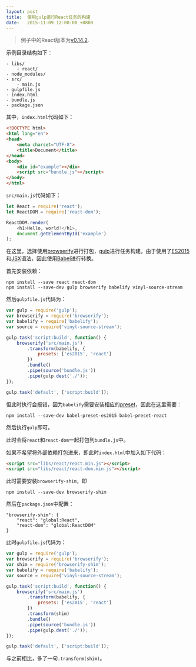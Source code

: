 ```yaml
---
layout: post
title:  使用gulp进行React任务的构建
date:   2015-11-09 12:00:00 +0800
---
```


> 例子中的React版本为[v0.14.2](https://github.com/facebook/react/tree/v0.14.2).

示例目录结构如下：

```
- libs/
    - react/
- node_modules/
- src/
    - main.js
- gulpfile.js
- index.html
- bundle.js
- package.json
```

其中，`index.html`代码如下：

```html
<!DOCTYPE html>
<html lang="en">
<head>
	<meta charset="UTF-8">
	<title>Document</title>
</head>
<body>
	<div id="example"></div>
	<script src="bundle.js"></script>
</body>
</html>
```

`src/main.js`代码如下：

```javascript
let React = require('react');
let ReactDOM = require('react-dom');

ReactDOM.render(
	<h1>Hello, world!</h1>,
	document.getElementById('example')
);
```

在这里，选择使用[browserify](http://browserify.org/)进行打包，[gulp](http://gulpjs.com/)进行任务构建。由于使用了[ES2015](http://www.ecma-international.org/ecma-262/6.0/)和[JSX](https://facebook.github.io/jsx/)语法，因此使用[Babel](https://babeljs.io/)进行转换。

首先安装依赖：

```
npm install --save react react-dom
npm install --save-dev gulp browserify babelify vinyl-source-stream
```

然后`gulpfile.js`代码为：

```javascript
var gulp = require('gulp');
var browserify = require('browserify');
var babelify = require('babelify');
var source = require('vinyl-source-stream');

gulp.task('script:build', function() {
	browserify('src/main.js')
		.transform(babelify, {
			presets: ['es2015', 'react']
		})
		.bundle()
		.pipe(source('bundle.js'))
		.pipe(gulp.dest('./'));
});

gulp.task('default', ['script:build']);
```

但此时执行会报错，因为`babelify`需要安装相应的[preset](http://babeljs.io/docs/plugins/)，因此在这里需要：

```
npm install --save-dev babel-preset-es2015 babel-preset-react
```

然后执行`gulp`即可。

此时会将`react`和`react-dom`一起打包到`bundle.js`中。

如果不希望将外部依赖打包进来，即此时`index.html`中加入如下代码：

```html
<script src="libs/react/react.min.js"></script>
<script src="libs/react/react-dom.min.js"></script>
```

此时需要安装`browserify-shim`，即

```
npm install --save-dev browserify-shim
```

然后在`package.json`中配置：

```
"browserify-shim": {
    "react": "global:React",
    "react-dom": "global:ReactDOM"
}
```

此时`gulpfile.js`代码为：

```javascript
var gulp = require('gulp');
var browserify = require('browserify');
var shim = require('browserify-shim');
var babelify = require('babelify');
var source = require('vinyl-source-stream');

gulp.task('script:build', function() {
	browserify('src/main.js')
		.transform(babelify, {
			presets: ['es2015', 'react']
		})
		.transform(shim)
		.bundle()
		.pipe(source('bundle.js'))
		.pipe(gulp.dest('./'));
});

gulp.task('default', ['script:build']);
```

与之前相比，多了一句`.transform(shim)`。